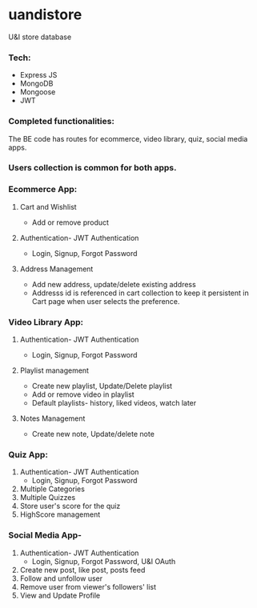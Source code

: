 # uandistore

U&amp;I store database

### Tech:

- Express JS
- MongoDB
- Mongoose
- JWT

### Completed functionalities:

The BE code has routes for ecommerce, video library, quiz, social media apps.

### Users collection is common for both apps.

### Ecommerce App:

1. Cart and Wishlist

   - Add or remove product

1. Authentication- JWT Authentication

   - Login, Signup, Forgot Password

1. Address Management
   - Add new address, update/delete existing address
   - Addresss id is referenced in cart collection to keep it persistent in Cart page when user selects the preference.

### Video Library App:

1. Authentication- JWT Authentication

   - Login, Signup, Forgot Password

1. Playlist management

   - Create new playlist, Update/Delete playlist
   - Add or remove video in playlist
   - Default playlists- history, liked videos, watch later

1. Notes Management
   - Create new note, Update/delete note

### Quiz App:

1. Authentication- JWT Authentication
   - Login, Signup, Forgot Password
1. Multiple Categories
1. Multiple Quizzes
1. Store user's score for the quiz
1. HighScore management

### Social Media App-

1. Authentication- JWT Authentication
   - Login, Signup, Forgot Password, U&I OAuth
1. Create new post, like post, posts feed
1. Follow and unfollow user
1. Remove user from viewer's followers' list
1. View and Update Profile
